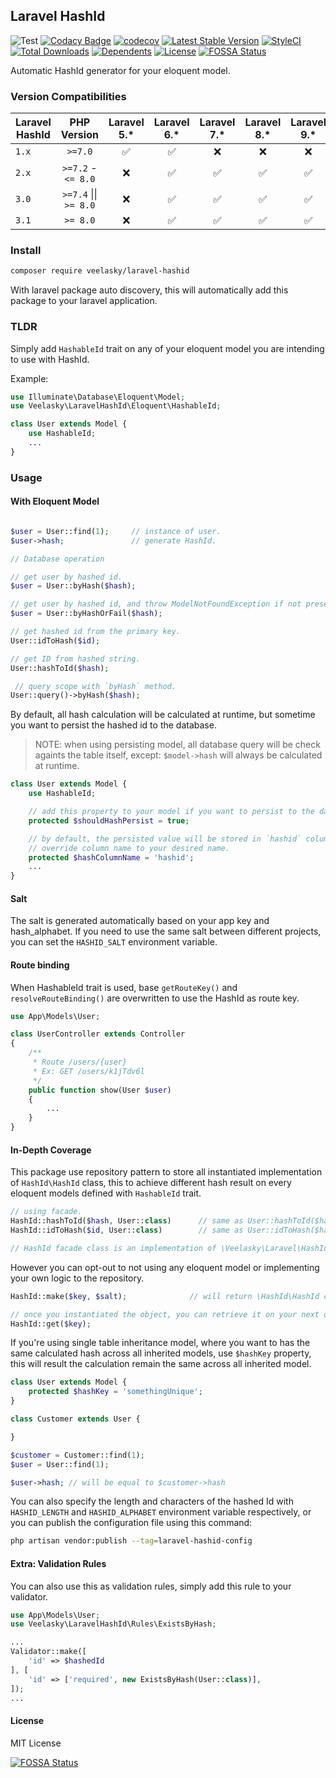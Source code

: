 ## Laravel HashId
![Test](https://github.com/veelasky/laravel-hashid/workflows/Test/badge.svg)
[![Codacy Badge](https://api.codacy.com/project/badge/Grade/3e929b5327a9453bb0da5cbf2ecb8794)](https://app.codacy.com/gh/veelasky/laravel-hashid?utm_source=github.com&utm_medium=referral&utm_content=veelasky/laravel-hashid&utm_campaign=Badge_Grade)
[![codecov](https://codecov.io/gh/veelasky/laravel-hashid/branch/master/graph/badge.svg?token=t95ymsMyDX)](https://codecov.io/gh/veelasky/laravel-hashid)
[![Latest Stable Version](https://poser.pugx.org/veelasky/laravel-hashid/v)](//packagist.org/packages/veelasky/laravel-hashid)
[![StyleCI](https://github.styleci.io/repos/118424643/shield?branch=master)](https://github.styleci.io/repos/118424643?branch=master)
[![Total Downloads](https://poser.pugx.org/veelasky/laravel-hashid/downloads)](//packagist.org/packages/veelasky/laravel-hashid)
[![Dependents](https://poser.pugx.org/veelasky/laravel-hashid/dependents)](//packagist.org/packages/veelasky/laravel-hashid)
[![License](https://poser.pugx.org/veelasky/laravel-hashid/license)](//packagist.org/packages/veelasky/laravel-hashid)
[![FOSSA Status](https://app.fossa.com/api/projects/git%2Bgithub.com%2Fveelasky%2Flaravel-hashid.svg?type=shield)](https://app.fossa.com/projects/git%2Bgithub.com%2Fveelasky%2Flaravel-hashid?ref=badge_shield)

Automatic HashId generator for your eloquent model.

### Version Compatibilities

| Laravel HashId 	 |   PHP Version      	   |     Laravel 5.*    	|     Laravel 6.*    	|     Laravel 7.*    	|     Laravel 8.*    	|     Laravel 9.*    	|     Laravel 10.*    	|
|------------------|:----------------------:|:------------------:	|:------------------:	|:------------------:	|:------------------:	|:------------------:	|:------------------:	|
| `1.x`     	      |`>=7.0`               	 | :white_check_mark: 	| :white_check_mark: 	| :x:                	| :x:                	| :x:                	| :x:                	|
| `2.x`     	      |`>=7.2` - `<= 8.0`    	 | :x:                	| :white_check_mark: 	| :white_check_mark: 	| :white_check_mark: 	| :white_check_mark: 	| :x: 	|
| `3.0`     	      |       `>=7.4` \|\| `>= 8.0` 	| :x:                	| :white_check_mark: 	| :white_check_mark: 	| :white_check_mark: 	| :white_check_mark: 	| :x: 	|
| `3.1`     	      |       `>= 8.0` 	       | :x:                	| :white_check_mark: 	| :white_check_mark: 	| :white_check_mark: 	| :white_check_mark: 	| :white_check_mark: 	|

### Install

```bash
composer require veelasky/laravel-hashid
```

With laravel package auto discovery, this will automatically add this package to your laravel application.

### TLDR

Simply add `HashableId` trait on any of your eloquent model you are intending to use with HashId.

Example:
```php
use Illuminate\Database\Eloquent\Model;
use Veelasky\LaravelHashId\Eloquent\HashableId;

class User extends Model {
    use HashableId;
    ...
}
```

### Usage

#### With Eloquent Model
```php

$user = User::find(1);     // instance of user.
$user->hash;               // generate HashId.

// Database operation

// get user by hashed id.
$user = User::byHash($hash);

// get user by hashed id, and throw ModelNotFoundException if not present.
$user = User::byHashOrFail($hash);

// get hashed id from the primary key.
User::idToHash($id);

// get ID from hashed string.
User::hashToId($hash);

 // query scope with `byHash` method.
User::query()->byHash($hash);
```

By default, all hash calculation will be calculated at runtime, but sometime you want to persist the hashed id to the database.

> NOTE: when using persisting model, all database query will be check againts the table itself, except: `$model->hash` will always be calculated at runtime.
```php
class User extends Model {
    use HashableId;

    // add this property to your model if you want to persist to the database.
    protected $shouldHashPersist = true;

    // by default, the persisted value will be stored in `hashid` column
    // override column name to your desired name.
    protected $hashColumnName = 'hashid';
    ...
}

```

#### Salt

The salt is generated automatically based on your app key and hash_alphabet. If you need to use the same salt between different projects, you can set the `HASHID_SALT` environment variable.

#### Route binding

When HashableId trait is used, base `getRouteKey()` and `resolveRouteBinding()` are overwritten to use the HashId as route key.

```php
use App\Models\User;

class UserController extends Controller
{
    /**
     * Route /users/{user}
     * Ex: GET /users/k1jTdv6l
     */
    public function show(User $user)
    {
        ...
    }
}
```

#### In-Depth Coverage

This package use repository pattern to store all instantiated implementation of `HashId\HashId` class, this to achieve different hash result on every eloquent models defined with `HashableId` trait.

```php
// using facade.
HashId::hashToId($hash, User::class)      // same as User::hashToId($hash);
HashId::idToHash($id, User::class)        // same as User::idToHash($hash);

// HashId facade class is an implementation of \Veelasky\Laravel\HashId\Repository
```

However you can opt-out to not using any eloquent model or implementing your own logic to the repository.

```php
HashId::make($key, $salt);              // will return \HashId\HashId class.

// once you instantiated the object, you can retrieve it on your next operation
HashId::get($key);
```

If you're using single table inheritance model, where you want to has the same calculated hash across all inherited models, use `$hashKey` property, this will result the calculation remain the same across all inherited model.

```php
class User extends Model {
    protected $hashKey = 'somethingUnique';
}

class Customer extends User {

}

$customer = Customer::find(1);
$user = User::find(1);

$user->hash; // will be equal to $customer->hash
```

You can also specify the length and characters of the hashed Id with `HASHID_LENGTH` and `HASHID_ALPHABET` environment variable respectively, or you can publish the configuration file using this command:

```bash
php artisan vendor:publish --tag=laravel-hashid-config
```

#### Extra: Validation Rules

You can also use this as validation rules, simply add this rule to your validator.

```php
use App\Models\User;
use Veelasky\LaravelHashId\Rules\ExistsByHash;

...
Validator::make([
    'id' => $hashedId
], [
    'id' => ['required', new ExistsByHash(User::class)],
]);
...
```

#### License

MIT License


[![FOSSA Status](https://app.fossa.com/api/projects/git%2Bgithub.com%2Fveelasky%2Flaravel-hashid.svg?type=large)](https://app.fossa.com/projects/git%2Bgithub.com%2Fveelasky%2Flaravel-hashid?ref=badge_large)